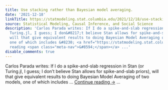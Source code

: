 ```yaml
---
title: Use stacking rather than Bayesian model averaging.
date: '2021-12-18'
linkTitle: https://statmodeling.stat.columbia.edu/2021/12/18/use-stacking-rather-than-bayesian-model-averaging/
source: Statistical Modeling, Causal Inference, and Social Science
description: 'Carlos Parada writes: If I do a spike-and-slab regression in Stan (or
  Turing.jl, I guess; I don&#8217;t believe Stan allows for spike-and-slab priors),
  will that give equivalent results to doing Bayesian Model Averaging of two models,
  one of which includes &#8230; <a href="https://statmodeling.stat.columbia.edu/2021/12/18/use-stacking-rather-than-bayesian-model-averaging/">Continue
  reading <span class="meta-nav">&#8594;</span></a> ...'
disable_comments: true
---
```

Carlos Parada writes: If I do a spike-and-slab regression in Stan (or Turing.jl, I guess; I don&#8217;t believe Stan allows for spike-and-slab priors), will that give equivalent results to doing Bayesian Model Averaging of two models, one of which includes &#8230; <a href="https://statmodeling.stat.columbia.edu/2021/12/18/use-stacking-rather-than-bayesian-model-averaging/">Continue reading <span class="meta-nav">&#8594;</span></a> ...